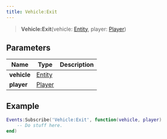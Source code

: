 ```yaml
---
title: Vehicle:Exit
---
```


> **Vehicle:Exit**(vehicle: [Entity](/vext/ref/shared/type/entity), player: [Player](/vext/ref/server/type/player))

## Parameters

| Name | Type | Description |
| ---- | ---- | ----------- |
| **vehicle** | [Entity](/vext/ref/shared/type/entity) |  |
| **player** | [Player](/vext/ref/server/type/player) |  |

## Example

```lua
Events:Subscribe('Vehicle:Exit', function(vehicle, player)
    -- Do stuff here.
end)
```
